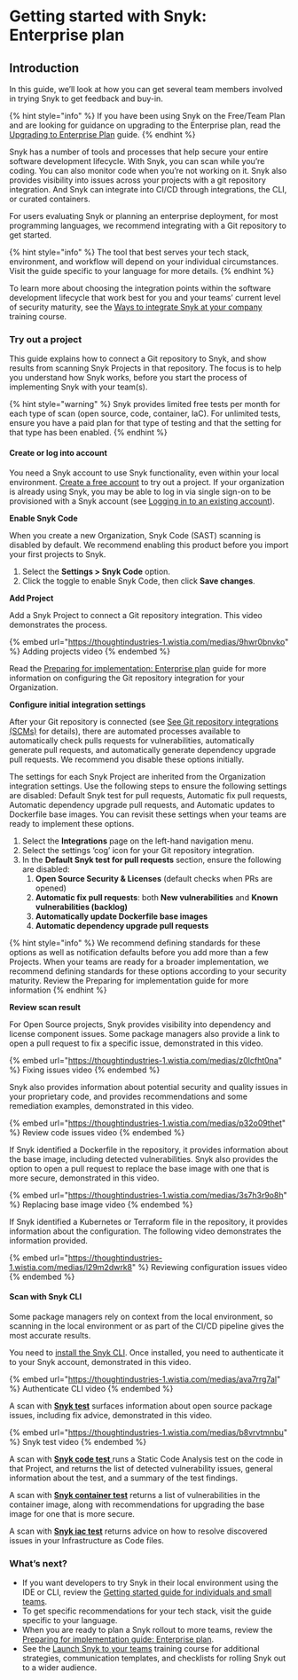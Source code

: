 # Getting started with Snyk: Enterprise plan

## Introduction

In this guide, we’ll look at how you can get several team members involved in trying Snyk to get feedback and buy-in.

{% hint style="info" %}
If you have been using Snyk on the Free/Team Plan and are looking for guidance on upgrading to the Enterprise plan, read the [Upgrading to Enterprise Plan](upgrading-to-enterprise-plan.md) guide.
{% endhint %}

Snyk has a number of tools and processes that help secure your entire software development lifecycle. With Snyk, you can scan while you’re coding. You can also monitor code when you’re not working on it. Snyk also provides visibility into issues across your projects with a git repository integration. And Snyk can integrate into CI/CD through integrations, the CLI, or curated containers.

For users evaluating Snyk or planning an enterprise deployment, for most programming languages, we recommend integrating with a Git repository to get started.

{% hint style="info" %}
The tool that best serves your tech stack, environment, and workflow will depend on your individual circumstances. Visit the guide specific to your language for more details.
{% endhint %}

To learn more about choosing the integration points within the software development lifecycle that work best for you and your teams’ current level of security maturity, see the [Ways to integrate Snyk at your company](https://training.snyk.io/courses/ways-to-use-snyk) training course.

### Try out a project

This guide explains how to connect a Git repository to Snyk, and show results from scanning Snyk Projects in that repository. The focus is to help you understand how Snyk works, before you start the process of implementing Snyk with your team(s).

{% hint style="warning" %}
Snyk provides limited free tests per month for each type of scan (open source, code, container, IaC). For unlimited tests, ensure you have a paid plan for that type of testing and that the setting for that type has been enabled.
{% endhint %}

#### Create or log into account

You need a Snyk account to use Snyk functionality, even within your local environment. [Create a free account](../getting-started/quickstart/create-a-snyk-account/) to try out a project. If your organization is already using Snyk, you may be able to log in via single sign-on to be provisioned with a Snyk account (see [Logging in to an existing account](../getting-started/quickstart/create-a-snyk-account/logging-in-to-an-existing-account.md)).

**Enable Snyk Code**

When you create a new Organization, Snyk Code (SAST) scanning is disabled by default. We recommend enabling this product before you import your first projects to Snyk.

1. Select the **Settings > Snyk Code** option.
2. Click the toggle to enable Snyk Code, then click **Save changes**.

**Add Project**

Add a Snyk Project to connect a Git repository integration. This video demonstrates the process.

{% embed url="https://thoughtindustries-1.wistia.com/medias/9hwr0bnvko" %}
Adding projects video
{% endembed %}

Read the [Preparing for implementation: Enterprise plan](preparing-for-implementation-enterprise-plan.md) guide for more information on configuring the Git repository integration for your Organization.

**Configure initial integration settings**

After your Git repository is connected (see [See Git repository integrations (SCMs)](../integrations/git-repository-scm-integrations/) for details), there are automated processes available to automatically check pulls requests for vulnerabilities, automatically generate pull requests, and automatically generate dependency upgrade pull requests. We recommend you disable these options initially.

The settings for each Snyk Project are inherited from the Organization integration settings. Use the following steps to ensure the following settings are disabled: Default Snyk test for pull requests, Automatic fix pull requests, Automatic dependency upgrade pull requests, and Automatic updates to Dockerfile base images. You can revisit these settings when your teams are ready to implement these options.

1. Select the **Integrations** page on the left-hand navigation menu.
2. Select the settings ‘cog’ icon for your Git repository integration.
3. In the **Default Snyk test for pull requests** section, ensure the following are disabled:
   1. **Open Source Security & Licenses** (default checks when PRs are opened)
   2. **Automatic fix pull requests**: both **New vulnerabilities** and **Known vulnerabilities (backlog)**
   3. **Automatically update Dockerfile base images**
   4. **Automatic dependency upgrade pull requests**

{% hint style="info" %}
We recommend defining standards for these options as well as notification defaults before you add more than a few Projects. When your teams are ready for a broader implementation, we recommend defining standards for these options according to your security maturity. Review the Preparing for implementation guide for more information
{% endhint %}

**Review scan result**

For Open Source projects, Snyk provides visibility into dependency and license component issues. Some package managers also provide a link to open a pull request to fix a specific issue, demonstrated in this video.

{% embed url="https://thoughtindustries-1.wistia.com/medias/z0lcfht0na" %}
Fixing issues video
{% endembed %}

Snyk also provides information about potential security and quality issues in your proprietary code, and provides recommendations and some remediation examples, demonstrated in this video.

{% embed url="https://thoughtindustries-1.wistia.com/medias/p32o09thet" %}
Review code issues video
{% endembed %}

If Snyk identified a Dockerfile in the repository, it provides information about the base image, including detected vulnerabilities. Snyk also provides the option to open a pull request to replace the base image with one that is more secure, demonstrated in this video.

{% embed url="https://thoughtindustries-1.wistia.com/medias/3s7h3r9o8h" %}
Replacing base image video
{% endembed %}

If Snyk identified a Kubernetes or Terraform file in the repository, it provides information about the configuration. The following video demonstrates the information provided.

{% embed url="https://thoughtindustries-1.wistia.com/medias/l29m2dwrk8" %}
Reviewing configuration issues video
{% endembed %}

#### Scan with Snyk CLI

Some package managers rely on context from the local environment, so scanning in the local environment or as part of the CI/CD pipeline gives the most accurate results.

You need to [install the Snyk CLI](../snyk-cli/install-the-snyk-cli/). Once installed, you need to authenticate it to your Snyk account, demonstrated in this video.

{% embed url="https://thoughtindustries-1.wistia.com/medias/ava7rrg7al" %}
Authenticate CLI video
{% endembed %}

A scan with [**Snyk test**](../scan-application-code/snyk-open-source/use-snyk-open-source-from-the-cli/) surfaces information about open source package issues, including fix advice, demonstrated in this video.

{% embed url="https://thoughtindustries-1.wistia.com/medias/b8vrvtmnbu" %}
Snyk test video
{% endembed %}

A scan with [**Snyk code test** ](../scan-application-code/snyk-code/cli-for-snyk-code/)runs a Static Code Analysis test on the code in that Project, and returns the list of detected vulnerability issues, general information about the test, and a summary of the test findings.

A scan with [**Snyk container test**](../scan-containers/snyk-cli-for-container-security/) returns a list of vulnerabilities in the container image, along with recommendations for upgrading the base image for one that is more secure.

A scan with [**Snyk iac test**](../scan-cloud-deployment/snyk-infrastructure-as-code/snyk-cli-for-infrastructure-as-code/) returns advice on how to resolve discovered issues in your Infrastructure as Code files.

### What’s next?

* If you want developers to try Snyk in their local environment using the IDE or CLI, review the [Getting started guide for individuals and small teams](getting-started-with-snyk-free-team-plan.md).
* To get specific recommendations for your tech stack, visit the guide specific to your language.
* When you are ready to plan a Snyk rollout to more teams, review the [Preparing for implementation guide: Enterprise plan](preparing-for-implementation-enterprise-plan.md).
* See the [Launch Snyk to your teams](https://training.snyk.io/courses/launch-snyk-to-your-teams) training course for additional strategies, communication templates, and checklists for rolling Snyk out to a wider audience.
